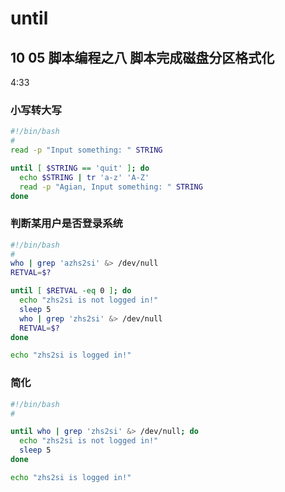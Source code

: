 # until

## 10 05 脚本编程之八 脚本完成磁盘分区格式化

4:33&#x20;

### 小写转大写

```bash
#!/bin/bash
#
read -p "Input something: " STRING

until [ $STRING == 'quit' ]; do
  echo $STRING | tr 'a-z' 'A-Z'
  read -p "Agian, Input something: " STRING
done

```



### 判断某用户是否登录系统

```bash
#!/bin/bash
#
who | grep 'azhs2si' &> /dev/null
RETVAL=$?

until [ $RETVAL -eq 0 ]; do
  echo "zhs2si is not logged in!"
  sleep 5
  who | grep 'zhs2si' &> /dev/null
  RETVAL=$?
done

echo "zhs2si is logged in!"

```



### 简化

```bash
#!/bin/bash
#

until who | grep 'zhs2si' &> /dev/null; do
  echo "zhs2si is not logged in!"
  sleep 5
done

echo "zhs2si is logged in!"


```

